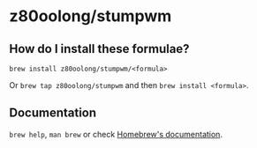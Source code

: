 # z80oolong/stumpwm

## How do I install these formulae?

`brew install z80oolong/stumpwm/<formula>`

Or `brew tap z80oolong/stumpwm` and then `brew install <formula>`.

## Documentation

`brew help`, `man brew` or check [Homebrew's documentation](https://docs.brew.sh).
